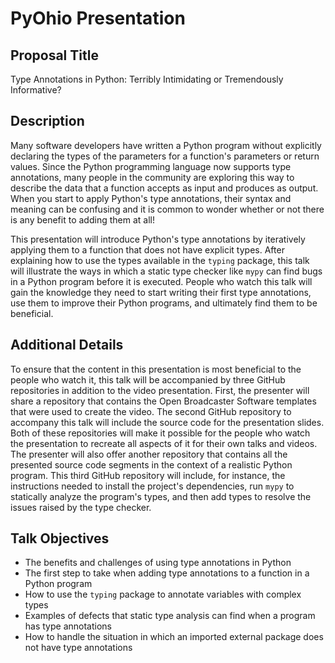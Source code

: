 # PyOhio Presentation

## Proposal Title

Type Annotations in Python: Terribly Intimidating or Tremendously Informative?

## Description

Many software developers have written a Python program without explicitly
declaring the types of the parameters for a function's parameters or return
values. Since the Python programming language now supports type annotations,
many people in the community are exploring this way to describe the data that a
function accepts as input and produces as output. When you start to apply
Python's type annotations, their syntax and meaning can be confusing and it is
common to wonder whether or not there is any benefit to adding them at all!

This presentation will introduce Python's type annotations by iteratively
applying them to a function that does not have explicit types. After explaining
how to use the types available in the `typing` package, this talk will
illustrate the ways in which a static type checker like `mypy` can find bugs in
a Python program before it is executed. People who watch this talk will gain the
knowledge they need to start writing their first type annotations, use them to
improve their Python programs, and ultimately find them to be beneficial.

## Additional Details

To ensure that the content in this presentation is most beneficial to the people
who watch it, this talk will be accompanied by three GitHub repositories in
addition to the video presentation. First, the presenter will share a repository
that contains the Open Broadcaster Software templates that were used to create
the video. The second GitHub repository to accompany this talk will include the
source code for the presentation slides. Both of these repositories will make it
possible for the people who watch the presentation to recreate all aspects of it
for their own talks and videos. The presenter will also offer another repository
that contains all the presented source code segments in the context of a
realistic Python program. This third GitHub repository will include, for
instance, the instructions needed to install the project's dependencies, run
`mypy` to statically analyze the program's types, and then add types to
resolve the issues raised by the type checker.

## Talk Objectives

- The benefits and challenges of using type annotations in Python
- The first step to take when adding type annotations to a function in a Python program
- How to use the `typing` package to annotate variables with complex types
- Examples of defects that static type analysis can find when a program has type annotations
- How to handle the situation in which an imported external package does not have type annotations

